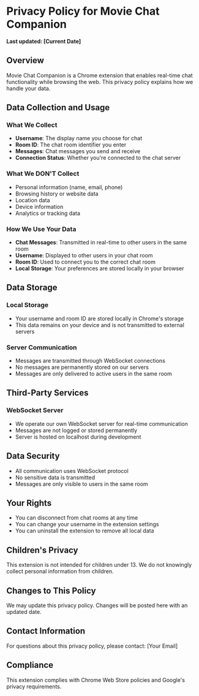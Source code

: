 # Privacy Policy for Movie Chat Companion

**Last updated: [Current Date]**

## Overview
Movie Chat Companion is a Chrome extension that enables real-time chat functionality while browsing the web. This privacy policy explains how we handle your data.

## Data Collection and Usage

### What We Collect
- **Username**: The display name you choose for chat
- **Room ID**: The chat room identifier you enter
- **Messages**: Chat messages you send and receive
- **Connection Status**: Whether you're connected to the chat server

### What We DON'T Collect
- Personal information (name, email, phone)
- Browsing history or website data
- Location data
- Device information
- Analytics or tracking data

### How We Use Your Data
- **Chat Messages**: Transmitted in real-time to other users in the same room
- **Username**: Displayed to other users in your chat room
- **Room ID**: Used to connect you to the correct chat room
- **Local Storage**: Your preferences are stored locally in your browser

## Data Storage

### Local Storage
- Your username and room ID are stored locally in Chrome's storage
- This data remains on your device and is not transmitted to external servers

### Server Communication
- Messages are transmitted through WebSocket connections
- No messages are permanently stored on our servers
- Messages are only delivered to active users in the same room

## Third-Party Services

### WebSocket Server
- We operate our own WebSocket server for real-time communication
- Messages are not logged or stored permanently
- Server is hosted on localhost during development

## Data Security
- All communication uses WebSocket protocol
- No sensitive data is transmitted
- Messages are only visible to users in the same room

## Your Rights
- You can disconnect from chat rooms at any time
- You can change your username in the extension settings
- You can uninstall the extension to remove all local data

## Children's Privacy
This extension is not intended for children under 13. We do not knowingly collect personal information from children.

## Changes to This Policy
We may update this privacy policy. Changes will be posted here with an updated date.

## Contact Information
For questions about this privacy policy, please contact: [Your Email]

## Compliance
This extension complies with Chrome Web Store policies and Google's privacy requirements.

